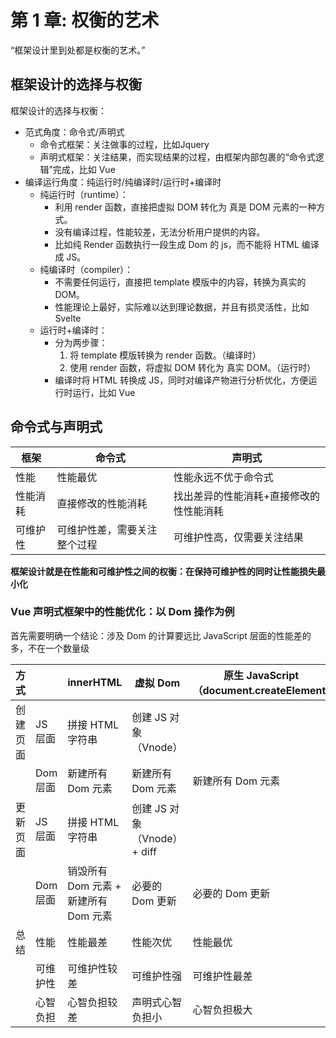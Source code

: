 # 第 1 章: 权衡的艺术

“框架设计里到处都是权衡的艺术。”

## 框架设计的选择与权衡
框架设计的选择与权衡：
- 范式角度：命令式/声明式
    - 命令式框架：关注做事的过程，比如Jquery
    - 声明式框架：关注结果，而实现结果的过程，由框架内部包裹的“命令式逻辑”完成，比如 Vue
- 编译运行角度：纯运行时/纯编译时/运行时+编译时
    - 纯运行时（runtime）：
        - 利用 render 函数，直接把虚拟 DOM 转化为 真是 DOM 元素的一种方式。
        - 没有编译过程，性能较差，无法分析用户提供的内容。
        - 比如纯 Render 函数执行一段生成 Dom 的 js，而不能将 HTML 编译成 JS。
    - 纯编译时（compiler）：
        - 不需要任何运行，直接把 template 模版中的内容，转换为真实的DOM。
        - 性能理论上最好，实际难以达到理论数据，并且有损灵活性，比如 Svelte
    - 运行时+编译时：
        - 分为两步骤：
            1. 将 template 模版转换为 render 函数。（编译时）
            2. 使用 render 函数，将虚拟 DOM 转化为 真实 DOM。（运行时）
        - 编译时将 HTML 转换成 JS，同时对编译产物进行分析优化，方便运行时运行，比如 Vue

## 命令式与声明式


|  框架  | 命令式 | 声明式 |
| ----------- | ----------- | ----------- |
| 性能      | 性能最优      | 性能永远不优于命令式   |
| 性能消耗     | 直接修改的性能消耗      | 找出差异的性能消耗+直接修改的性性能消耗   |
| 可维护性   | 可维护性差，需要关注整个过程        | 可维护性高，仅需要关注结果        |

**框架设计就是在性能和可维护性之间的权衡：在保持可维护性的同时让性能损失最小化**

### Vue 声明式框架中的性能优化：以 Dom 操作为例

首先需要明确一个结论：涉及 Dom 的计算要远比 JavaScript 层面的性能差的多，不在一个数量级

|  方式  |  | innerHTML | 虚拟 Dom | 原生 JavaScript（document.createElement) |
| ----------- | ----------- | ----------- | ----------- | ----------- |
| 创建页面 | JS层面 | 拼接 HTML 字符串  | 创建 JS 对象（Vnode） |  |
|        | Dom层面 | 新建所有 Dom 元素 | 新建所有 Dom 元素 | 新建所有 Dom 元素 |
| 更新页面 | JS层面 | 拼接 HTML 字符串  | 创建 JS 对象（Vnode）+ diff |  |
|        | Dom层面 | 销毁所有 Dom 元素 + 新建所有 Dom 元素 | 必要的 Dom 更新 | 必要的 Dom 更新 |
| 总结 | 性能 | 性能最差 | 性能次优 | 性能最优 |
|  | 可维护性 | 可维护性较差 | 可维护性强 | 可维护性最差 |
|  | 心智负担 | 心智负担较差 | 声明式心智负担小 | 心智负担极大 |
